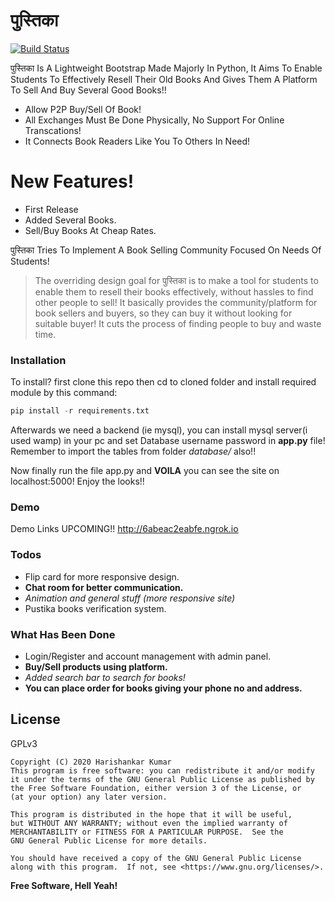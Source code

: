 # पुस्तिका

[![Build Status](https://travis-ci.org/joemccann/dillinger.svg?branch=master)]()



पुस्तिका Is A Lightweight Bootstrap Made Majorly In Python, It Aims To Enable Students To Effectively Resell Their Old Books And Gives Them A Platform To Sell And Buy Several Good Books!!

  - Allow P2P Buy/Sell Of Book!
  - All Exchanges Must Be Done Physically, No Support For Online Transcations!
  - It Connects Book Readers Like You To Others In Need!

# New Features!

  - First Release
  - Added Several Books.
  - Sell/Buy Books At Cheap Rates.


पुस्तिका Tries To Implement A Book Selling Community Focused On Needs Of Students!

> The overriding design goal for पुस्तिका
> is to make a tool for students to enable them to resell their
> books effectively, without hassles to find other people to sell!
> It basically provides the community/platform for book sellers and
> buyers, so they can buy it without looking for suitable buyer!
> It cuts the process of finding people to buy and waste time.


### Installation

To install? first clone this repo then cd to cloned folder and install required module by this command:
```py
pip install -r requirements.txt
```

Afterwards we need a backend (ie mysql), you can install mysql server(i used wamp) in your pc and set Database username password in **app.py** file! Remember to import the tables from folder *database/* also!!

Now finally run the file app.py and **VOILA** you can see the site on localhost:5000! Enjoy the looks!!

### Demo
Demo Links UPCOMING!!   http://6abeac2eabfe.ngrok.io
### Todos

 - Flip card for more responsive design.
 - **Chat room for better communication.**
 - *Animation and general stuff (more responsive site)*
 - Pustika books verification system.


### What Has Been Done

 - Login/Register and account management with admin panel.
 - **Buy/Sell products using platform.**
 - *Added search bar to search for books!*
 - **You can place order for books giving your phone no and address.**
 

License
----

GPLv3

    Copyright (C) 2020 Harishankar Kumar
    This program is free software: you can redistribute it and/or modify
    it under the terms of the GNU General Public License as published by
    the Free Software Foundation, either version 3 of the License, or
    (at your option) any later version.

    This program is distributed in the hope that it will be useful,
    but WITHOUT ANY WARRANTY; without even the implied warranty of
    MERCHANTABILITY or FITNESS FOR A PARTICULAR PURPOSE.  See the
    GNU General Public License for more details.

    You should have received a copy of the GNU General Public License
    along with this program.  If not, see <https://www.gnu.org/licenses/>.


**Free Software, Hell Yeah!**

[//]: # (These are reference links used in the body of this note and get stripped out when the markdown processor does its job. There is no need to format nicely because it shouldn't be seen. Thanks SO - http://stackoverflow.com/questions/4823468/store-comments-in-markdown-syntax)


   [dill]: <https://github.com/hari01584/r>
 
   [PlDb]: <https://github.com/joemccann/dillinger/tree/master/plugins/dropbox/README.md>
   [PlGh]: <https://github.com/joemccann/dillinger/tree/master/plugins/github/README.md>
   [PlGd]: <https://github.com/joemccann/dillinger/tree/master/plugins/googledrive/README.md>
   [PlOd]: <https://github.com/joemccann/dillinger/tree/master/plugins/onedrive/README.md>
   [PlMe]: <https://github.com/joemccann/dillinger/tree/master/plugins/medium/README.md>
   [PlGa]: <https://github.com/RahulHP/dillinger/blob/master/plugins/googleanalytics/README.md>

